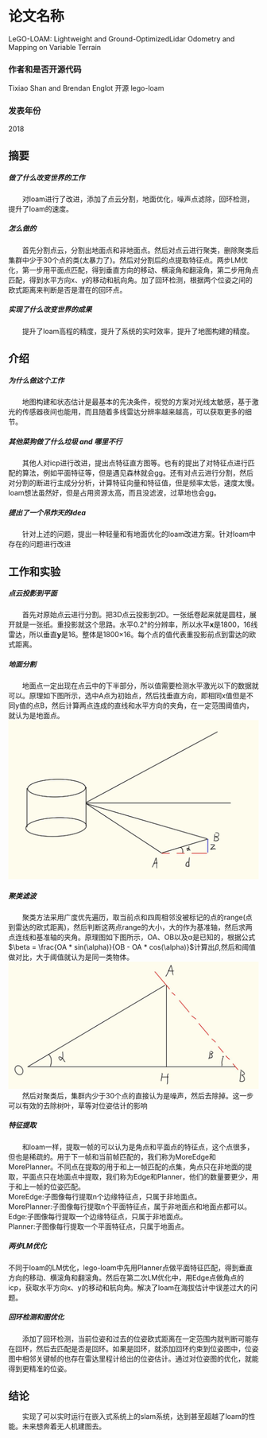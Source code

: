 # **论文名称**
LeGO-LOAM:  Lightweight  and  Ground-OptimizedLidar  Odometry  and  Mapping  on  Variable  Terrain
### 作者和是否开源代码
Tixiao Shan and Brendan Englot
开源 lego-loam
### 发表年份
2018


## **摘要**
##### 做了什么改变世界的工作
&emsp;&emsp;对loam进行了改进，添加了点云分割，地面优化，噪声点滤除，回环检测，提升了loam的速度。
##### 怎么做的
&emsp;&emsp;首先分割点云，分割出地面点和非地面点。然后对点云进行聚类，删除聚类后集群中少于30个点的类(太暴力了)。然后对分割后的点提取特征点。两步LM优化，第一步用平面点匹配，得到垂直方向的移动、横滚角和翻滚角，第二步用角点匹配，得到水平方向x、y的移动和航向角。加了回环检测，根据两个位姿之间的欧式距离来判断是否是潜在的回环点。
##### 实现了什么改变世界的成果
&emsp;&emsp;提升了loam高程的精度，提升了系统的实时效率，提升了地图构建的精度。


## **介绍**
##### 为什么做这个工作
&emsp;&emsp;地图构建和状态估计是最基本的先决条件，视觉的方案对光线太敏感，基于激光的传感器夜间也能用，而且随着多线雷达分辨率越来越高，可以获取更多的细节。
##### 其他菜狗做了什么垃圾 and 哪里不行
&emsp;&emsp;其他人对icp进行改进，提出点特征直方图等。也有的提出了对特征点进行匹配的算法，例如平面特征等，但是遇见森林就会gg。还有对点云进行分割，然后对分割的断进行主成分分析，计算特征向量和特征值，但是频率太低，速度太慢。loam想法虽然好，但是占用资源太高，而且没滤波，过草地也会gg。
##### 提出了一个吊炸天的idea
&emsp;&emsp;针对上述的问题，提出一种轻量和有地面优化的loam改进方案。针对loam中存在的问题进行改进


## **工作和实验**
##### 点云投影到平面
&emsp;&emsp;首先对原始点云进行分割。把3D点云投影到2D。一张纸卷起来就是圆柱，展开就是一张纸。重投影就这个思路。水平0.2°的分辨率，所以水平**x**是1800，16线雷达，所以垂直**y**是16。整体是1800×16。每个点的值代表重投影前点到雷达的欧式距离。
##### 地面分割
&emsp;&emsp;地面点一定出现在点云中的下半部分，所以值需要检测水平激光以下的数据就可以。原理如下图所示，选中A点为初始点，然后找垂直方向，即相同x值但是不同y值的点B，然后计算两点连成的直线和水平方向的夹角，在一定范围阈值内，就认为是地面点。
![avatar](lego-loam地面分割原理图.jpg)
##### 聚类滤波
&emsp;&emsp;聚类方法采用广度优先遍历，取当前点和四周相邻没被标记的点的range(点到雷达的欧式距离)，然后判断这两点range的大小，大的作为基准轴，然后求两点连线和基准轴的夹角。原理图如下图所示，OA、OB以及α是已知的，根据公式$\beta = \frac{OA * sin(\alpha)}{OB - OA * cos(\alpha)}$计算出$\beta$,然后和阈值做对比，大于阈值就认为是同一类物体。  
![avatar](lego-loam聚类原理图.jpg)
&emsp;&emsp;然后对聚类后，集群内少于30个点的直接认为是噪声，然后去除掉。这一步可以有效的去除树叶，草等对位姿估计的影响
##### 特征提取
&emsp;&emsp;和loam一样，提取一帧的可以认为是角点和平面点的特征点，这个点很多，但也是稀疏的。用于下一帧和当前帧匹配的，我们称为MoreEdge和MorePlanner。不同点在提取的用于和上一帧匹配的点集，角点只在非地面的提取，平面点只在地面点中提取，我们称为Edge和Planner，他们的数量要更少，用于和上一帧的位姿匹配。  
MoreEdge:子图像每行提取n个边缘特征点，只属于非地面点。  
MorePlanner:子图像每行提取n个平面特征点，属于非地面点和地面点都可以。   
Edge:子图像每行提取一个边缘特征点，只属于非地面点。  
Planner:子图像每行提取一个平面特征点，只属于地面点。
##### 两步LM优化
不同于loam的LM优化，lego-loam中先用Planner点做平面特征匹配，得到垂直方向的移动、横滚角和翻滚角。然后在第二次LM优化中，用Edge点做角点的icp，获取水平方向x、y的移动和航向角。解决了loam在海拔估计中误差过大的问题。
##### 回环检测和图优化
&emsp;&emsp;添加了回环检测，当前位姿和过去的位姿欧式距离在一定范围内就判断可能存在回环，然后去匹配是否是回环。如果是回环，就添加回环约束到位姿图中，位姿图中相邻关键帧的也存在雷达里程计给出的位姿估计。通过对位姿图的优化，就能得到更精准的位姿。


## **结论**
&emsp;&emsp;实现了可以实时运行在嵌入式系统上的slam系统，达到甚至超越了loam的性能。未来想奔着无人机建图去。